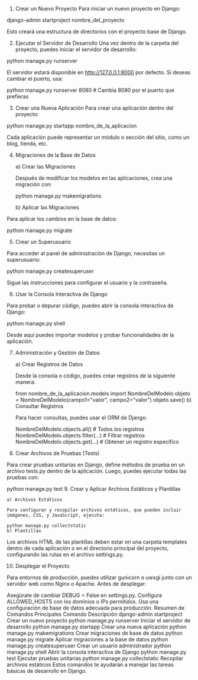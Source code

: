 
1. Crear un Nuevo Proyecto
Para iniciar un nuevo proyecto en Django:

django-admin startproject nombre_del_proyecto

Esto creará una estructura de directorios con el proyecto base de Django.

2. Ejecutar el Servidor de Desarrollo
Una vez dentro de la carpeta del proyecto, puedes iniciar el servidor de desarrollo:

python manage.py runserver

El servidor estará disponible en http://127.0.0.1:8000 por defecto. Si deseas cambiar el puerto, usa:

python manage.py runserver 8080  # Cambia 8080 por el puerto que prefieras

3. Crear una Nueva Aplicación
Para crear una aplicación dentro del proyecto:

python manage.py startapp nombre_de_la_aplicacion

Cada aplicación puede representar un módulo o sección del sitio, como un blog, tienda, etc.

4. Migraciones de la Base de Datos

	a) Crear las Migraciones

	Después de modificar los modelos en las aplicaciones, crea una migración con:

	python manage.py makemigrations

	b) Aplicar las Migraciones

Para aplicar los cambios en la base de datos:

python manage.py migrate

5. Crear un Superusuario

Para acceder al panel de administración de Django, necesitas un superusuario:

python manage.py createsuperuser

Sigue las instrucciones para configurar el usuario y la contraseña.

6. Usar la Consola Interactiva de Django

Para probar o depurar código, puedes abrir la consola interactiva de Django:

python manage.py shell

Desde aquí puedes importar modelos y probar funcionalidades de la aplicación.

7. Administración y Gestión de Datos

	a) Crear Registros de Datos

	Desde la consola o código, puedes crear registros de la siguiente manera:

	from nombre_de_la_aplicacion.models import NombreDelModelo
	objeto = NombreDelModelo(campo1="valor", campo2="valor")
	objeto.save()
	b) Consultar Registros

	Para hacer consultas, puedes usar el ORM de Django:

	NombreDelModelo.objects.all()         # Todos los registros
	NombreDelModelo.objects.filter(...)   # Filtrar registros
	NombreDelModelo.objects.get(...)      # Obtener un registro específico

8. Crear Archivos de Pruebas (Tests)

Para crear pruebas unitarias en Django, define métodos de prueba en un archivo tests.py dentro de la aplicación. Luego, puedes ejecutar todas las pruebas con:

python manage.py test
9. Crear y Aplicar Archivos Estáticos y Plantillas

	a) Archivos Estáticos

	Para configurar y recopilar archivos estáticos, que pueden incluir imágenes, CSS, y JavaScript, ejecuta:

	python manage.py collectstatic
	b) Plantillas

Los archivos HTML de las plantillas deben estar en una carpeta templates dentro de cada aplicación o en el directorio principal del proyecto, configurando las rutas en el archivo settings.py.

10. Desplegar el Proyecto

Para entornos de producción, puedes utilizar gunicorn o uwsgi junto con un servidor web como Nginx o Apache. Antes de desplegar:

Asegúrate de cambiar DEBUG = False en settings.py.
Configura ALLOWED_HOSTS con los dominios o IPs permitidos.
Usa una configuración de base de datos adecuada para producción.
Resumen de Comandos Principales
Comando	Descripción
django-admin startproject	Crear un nuevo proyecto
python manage.py runserver	Iniciar el servidor de desarrollo
python manage.py startapp	Crear una nueva aplicación
python manage.py makemigrations	Crear migraciones de base de datos
python manage.py migrate	Aplicar migraciones a la base de datos
python manage.py createsuperuser	Crear un usuario administrador
python manage.py shell	Abrir la consola interactiva de Django
python manage.py test	Ejecutar pruebas unitarias
python manage.py collectstatic	Recopilar archivos estáticos
Estos comandos te ayudarán a manejar las tareas básicas de desarrollo en Django.